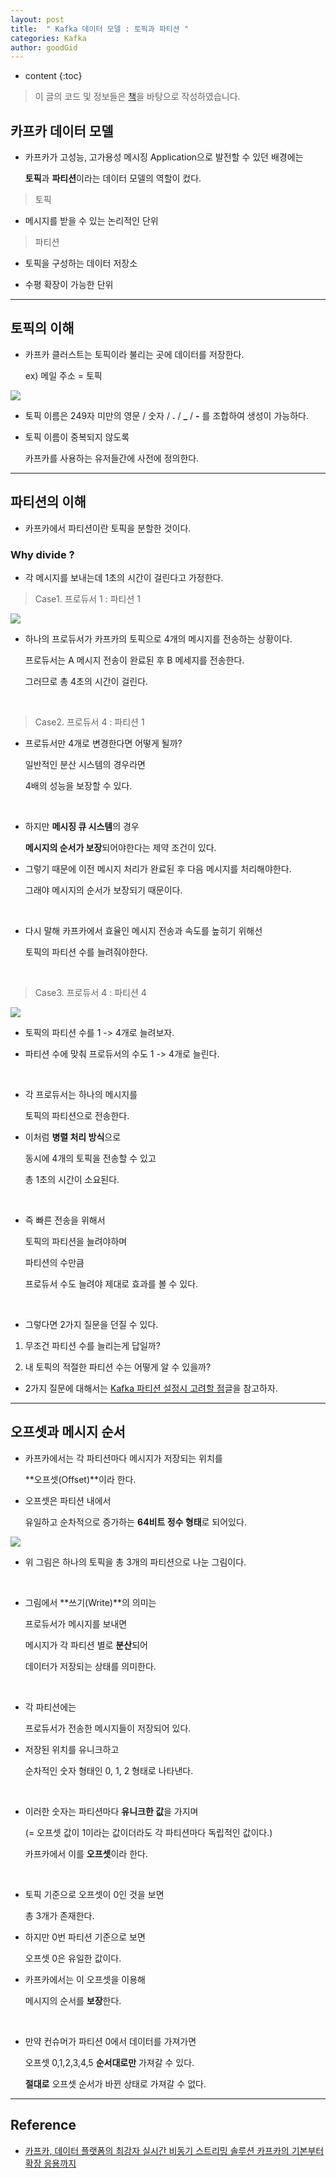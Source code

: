 ```yaml
---
layout: post
title:  " Kafka 데이터 모델 : 토픽과 파티션 "
categories: Kafka
author: goodGid
---
```

* content
{:toc}

> 이 글의 코드 및 정보들은 [책](https://book.naver.com/bookdb/book_detail.nhn?bid=13540082)을 바탕으로 작성하였습니다.

## 카프카 데이터 모델

* 카프카가 고성능, 고가용성 메시징 Application으로 발전할 수 있던 배경에는

  **토픽**과 **파티션**이라는 데이터 모델의 역할이 컸다.

> 토픽

* 메시지를 받을 수 있는 논리적인 단위

> 파티션

* 토픽을 구성하는 데이터 저장소

* 수평 확장이 가능한 단위




---

## 토픽의 이해

* 카프카 클러스트는 토픽이라 불리는 곳에 데이터를 저장한다.

  ex) 메일 주소 = 토픽 

![](/assets/img/kafka/Kafka-Data-Model_1.png)

* 토픽 이름은 249자 미만의 영문 / 숫자 / **.** / **_** / **-** 를 조합하여 생성이 가능하다.

* 토픽 이름이 중복되지 않도록 

  카프카를 사용하는 유저들간에 사전에 정의한다.

---


## 파티션의 이해

* 카프카에서 파티션이란 토픽을 분할한 것이다.

### Why divide ? 

* 각 메시지를 보내는데 1초의 시간이 걸린다고 가정한다.

> Case1. 프로듀서 1 : 파티션 1

![](/assets/img/kafka/Kafka-Data-Model_2.png)

* 하나의 프로듀서가 카프카의 토픽으로 4개의 메시지를 전송하는 상황이다.

  프로듀서는 A 메시지 전송이 완료된 후 B 메세지를 전송한다.

  그러므로 총 4초의 시간이 걸린다.

<br>

> Case2. 프로듀서 4 : 파티션 1 

* 프로듀서만 4개로 변경한다면 어떻게 될까?

  일반적인 분산 시스템의 경우라면

  4배의 성능을 보장할 수 있다.

<br>

* 하지만 **메시징 큐 시스템**의 경우

  **메시지의 순서가 보장**되어야한다는 제약 조건이 있다.

* 그렇기 때문에 이전 메시지 처리가 완료된 후 다음 메시지를 처리해야한다.

  그래야 메시지의 순서가 보장되기 때문이다.

<br>

* 다시 말해 카프카에서 효율인 메시지 전송과 속도를 높히기 위해선

  토픽의 파티션 수를 늘려줘야한다.

<br>

> Case3. 프로듀서 4 : 파티션 4

![](/assets/img/kafka/Kafka-Data-Model_3.png)

* 토픽의 파티션 수를 1 -> 4개로 늘려보자.

* 파티션 수에 맞춰 프로듀서의 수도 1 -> 4개로 늘린다.

<br>

* 각 프로듀서는 하나의 메시지를 

  토픽의 파티션으로 전송한다.

* 이처럼 **병렬 처리 방식**으로 

  동시에 4개의 토픽을 전송할 수 있고

  총 1초의 시간이 소요된다.

<br>

* 즉 빠른 전송을 위해서

  토픽의 파티션을 늘려야하며

  파티션의 수만큼 

  프로듀서 수도 늘려야 제대로 효과를 볼 수 있다.

<br>

* 그렇다면 2가지 질문을 던질 수 있다.

1. 무조건 파티션 수를 늘리는게 답일까?

2. 내 토픽의 적절한 파티션 수는 어떻게 알 수 있을까?

* 2가지 질문에 대해서는 [Kafka 파티션 설정시 고려할 점]({{site.url}}/Kafka-Partition-Config/)글을 참고하자.

---

## 오프셋과 메시지 순서

* 카프카에서는 각 파티션마다 메시지가 저장되는 위치를 

  **오프셋(Offset)**이라 한다.

* 오프셋은 파티션 내에서 

  유일하고 순차적으로 증가하는 **64비트 정수 형태**로 되어있다.

![](/assets/img/kafka/Kafka-Data-Model_4.png)

* 위 그림은 하나의 토픽을 총 3개의 파티션으로 나눈 그림이다.

<br>

* 그림에서 **쓰기(Write)**의 의미는 

  프로듀서가 메시지를 보내면

  메시지가 각 파티션 별로 **분산**되어 

  데이터가 저장되는 상태를 의미한다.

<br>

* 각 파티션에는 

  프로듀서가 전송한 메시지들이 저장되어 있다.

* 저장된 위치를 유니크하고 

  순차적인 숫자 형태인 0, 1, 2 형태로 나타낸다.

<br>

* 이러한 숫자는 파티션마다 **유니크한 값**을 가지며

  (= 오프셋 값이 1이라는 값이더라도 각 파티션마다 독립적인 값이다.)

  카프카에서 이를 **오프셋**이라 한다.

<br>

* 토픽 기준으로 오프셋이 0인 것을 보면

  총 3개가 존재한다.

* 하지만 0번 파티션 기준으로 보면

  오프셋 0은 유일한 값이다.

* 카프카에서는 이 오프셋을 이용해

  메시지의 순서를 **보장**한다.

<br>

* 만약 컨슈머가 파티션 0에서 데이터를 가져가면

  오프셋 0,1,2,3,4,5 **순서대로만** 가져갈 수 있다.

  **절대로** 오프셋 순서가 바뀐 상태로 가져갈 수 없다.


---

## Reference

* [카프카, 데이터 플랫폼의 최강자 실시간 비동기 스트리밍 솔루션 카프카의 기본부터 확장 응용까지](https://book.naver.com/bookdb/book_detail.nhn?bid=13540082)